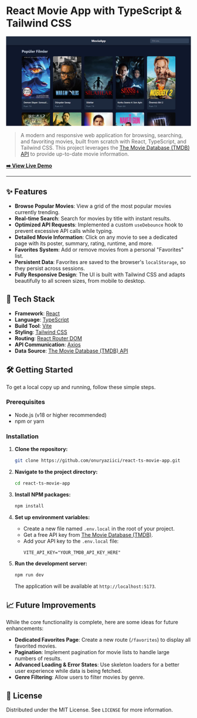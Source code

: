 # React Movie App with TypeScript & Tailwind CSS

![React Movie App Demo](./public/demo.png)

> A modern and responsive web application for browsing, searching, and favoriting movies, built from scratch with React, TypeScript, and Tailwind CSS. This project leverages the [The Movie Database (TMDB) API](https://www.themoviedb.org/documentation/api) to provide up-to-date movie information.

**[➡️ View Live Demo](https://react-ts-movie-app-kappa.vercel.app/)**

---

## ✨ Features

- **Browse Popular Movies**: View a grid of the most popular movies currently trending.
- **Real-time Search**: Search for movies by title with instant results.
- **Optimized API Requests**: Implemented a custom `useDebounce` hook to prevent excessive API calls while typing.
- **Detailed Movie Information**: Click on any movie to see a dedicated page with its poster, summary, rating, runtime, and more.
- **Favorites System**: Add or remove movies from a personal "Favorites" list.
- **Persistent Data**: Favorites are saved to the browser's `localStorage`, so they persist across sessions.
- **Fully Responsive Design**: The UI is built with Tailwind CSS and adapts beautifully to all screen sizes, from mobile to desktop.

## 🚀 Tech Stack

- **Framework**: [React](https://reactjs.org/)
- **Language**: [TypeScript](https://www.typescriptlang.org/)
- **Build Tool**: [Vite](https://vitejs.dev/)
- **Styling**: [Tailwind CSS](https://tailwindcss.com/)
- **Routing**: [React Router DOM](https://reactrouter.com/)
- **API Communication**: [Axios](https://axios-http.com/)
- **Data Source**: [The Movie Database (TMDB) API](https://www.themoviedb.org/documentation/api)

## 🛠️ Getting Started

To get a local copy up and running, follow these simple steps.

### Prerequisites

- Node.js (v18 or higher recommended)
- npm or yarn

### Installation

1.  **Clone the repository:**

    ```sh
    git clone https://github.com/onuryaziici/react-ts-movie-app.git
    ```

2.  **Navigate to the project directory:**

    ```sh
    cd react-ts-movie-app
    ```

3.  **Install NPM packages:**

    ```sh
    npm install
    ```

4.  **Set up environment variables:**

    - Create a new file named `.env.local` in the root of your project.
    - Get a free API key from [The Movie Database (TMDB)](https://www.themoviedb.org/settings/api).
    - Add your API key to the `.env.local` file:
      ```
      VITE_API_KEY="YOUR_TMDB_API_KEY_HERE"
      ```

5.  **Run the development server:**
    ```sh
    npm run dev
    ```
    The application will be available at `http://localhost:5173`.

## 📈 Future Improvements

While the core functionality is complete, here are some ideas for future enhancements:

- **Dedicated Favorites Page**: Create a new route (`/favorites`) to display all favorited movies.
- **Pagination**: Implement pagination for movie lists to handle large numbers of results.
- **Advanced Loading & Error States**: Use skeleton loaders for a better user experience while data is being fetched.
- **Genre Filtering**: Allow users to filter movies by genre.

## 📄 License

Distributed under the MIT License. See `LICENSE` for more information.
